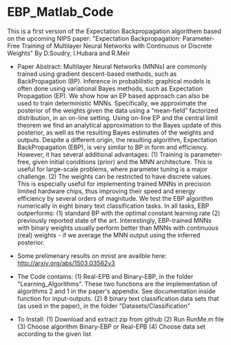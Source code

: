 EBP_Matlab_Code
===============

This is a first version of the Expectation Backpropagation algorithem based on the upcoming NIPS paper:
"Expectation Backpropagation: Parameter-Free Training of Multilayer Neural Networks with Continuous or Discrete Weights"
By D.Soudry, I.Hubara and R.Meir

* Paper Abstract: Multilayer Neural Networks (MNNs) are commonly trained using gradient descent-based methods, such as BackPropagation (BP). Inference in probabilistic graphical models is often done using variational Bayes methods, such as Expectation Propagation (EP). We show how an EP based approach can also be used to train deterministic MNNs. Specifically, we approximate the posterior of the weights given the data using a “mean-field” factorized distribution, in an on-line setting. Using on-line EP and the central limit theorem we find an analytical approximation to the Bayes update of this posterior, as well as the resulting Bayes estimates of the weights and outputs. Despite a different origin, the resulting algorithm, Expectation BackPropagation (EBP), is very similar to BP in form and efficiency. However, it has several additional advantages: (1) Training is parameter-free, given initial conditions (prior) and the MNN architecture. This is useful for large-scale problems, where parameter tuning is a major challenge. (2) The weights can be restricted to have discrete values. This is especially useful for implementing trained MNNs in precision limited hardware chips, thus improving their speed and energy efficiency by several orders of magnitude. We test the EBP algorithm numerically in eight binary text classification tasks. In all tasks, EBP outperforms: (1) standard BP with the optimal constant learning rate  (2) previously reported state of the art. Interestingly, EBP-trained MNNs with binary weights usually perform better than MNNs with continuous (real) weights - if we average the MNN output using the inferred posterior. 

* Some prelimenary results on mnist are availble here:
http://arxiv.org/abs/1503.03562v3

* The Code contains: (1) Real-EPB and Binary-EBP, in the folder "Learning_Algorithms". These two functions are the implementation of algorithms 2 and 1 in the paper's appendix. See documentation inside function for input-outputs.
(2) 8 binary text classification data sets that (as used in the paper), in the folder "Datasets/Classification"

* To Install: (1) Download and extract zip from github (2) Run RunMe.m file (3) Choose algorithm Binary-EBP or Real-EPB
(4) Choose data set according to the given list



